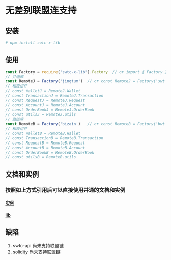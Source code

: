 # 无差别联盟连支持

## 安装
```bash
# npm install swtc-x-lib
```

## 使用
```javascript
const Factory = require('swtc-x-lib').Factory  // or import { Factory } from 'swtc-x-lib'
// 井通库
const RemoteJ = Factory('jingtum')  // or const RemoteJ = Factory('swt')
// 相应组件
// const WalletJ = RemoteJ.Wallet
// const TransactionJ = RemoteJ.Transaction
// const RequestJ = RemoteJ.Request
// const AccountJ = RemoteJ.Account
// const OrderBookJ = RemoteJ.OrderBook
// const utilsJ = RemoteJ.utils
// 商链库
const RemoteB = Factory('bizain')   // or const RemoteB = Factory('bwt')
// 相应组件
// const WalletB = RemoteB.Wallet
// const TransactionB = RemoteB.Transaction
// const RequestB = RemoteB.Request
// const AccountB = RemoteB.Account
// const OrderBookB = RemoteB.OrderBook
// const utilsB = RemoteB.utils
```

## 文档和实例
### 按照如上方式引用后可以直接使用井通的文档和实例
#### [实例](../)
#### [lib](../docswtc)

## 缺陷
1. swtc-api 尚未支持联盟链
2. solidity 尚未支持联盟链
